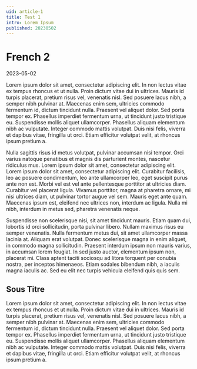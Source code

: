```yaml
---
uid: article-1
title: Test 1
intro: Lorem Ipsum
published: 20230502
---
```


# French 2

2023-05-02

Lorem ipsum dolor sit amet, consectetur adipiscing elit. In non lectus vitae ex tempus rhoncus et ut nulla. Proin dictum vitae dui in ultrices. Mauris id turpis placerat, pretium risus vel, venenatis nisl. Sed posuere lacus nibh, a semper nibh pulvinar at. Maecenas enim sem, ultricies commodo fermentum id, dictum tincidunt nulla. Praesent vel aliquet dolor. Sed porta tempor ex. Phasellus imperdiet fermentum urna, ut tincidunt justo tristique eu. Suspendisse mollis aliquet ullamcorper. Phasellus aliquam elementum nibh ac vulputate. Integer commodo mattis volutpat. Duis nisi felis, viverra et dapibus vitae, fringilla ut orci. Etiam efficitur volutpat velit, at rhoncus ipsum pretium a.

Nulla sagittis risus id metus volutpat, pulvinar accumsan nisi tempor. Orci varius natoque penatibus et magnis dis parturient montes, nascetur ridiculus mus. Lorem ipsum dolor sit amet, consectetur adipiscing elit. Lorem ipsum dolor sit amet, consectetur adipiscing elit. Curabitur facilisis, leo ac posuere condimentum, leo ante ullamcorper leo, eget suscipit purus ante non est. Morbi vel est vel ante pellentesque porttitor at ultricies diam. Curabitur vel placerat ligula. Vivamus porttitor, magna at pharetra ornare, mi nisi ultrices diam, ut pulvinar tortor augue vel sem. Mauris eget ante quam. Maecenas ipsum est, eleifend nec ultrices non, interdum ac ligula. Nulla mi nibh, interdum in metus sed, pharetra venenatis neque.

Suspendisse non scelerisque nisi, sit amet tincidunt mauris. Etiam quam dui, lobortis id orci sollicitudin, porta pulvinar libero. Nullam maximus risus eu semper venenatis. Nulla fermentum metus dui, sit amet ullamcorper massa lacinia at. Aliquam erat volutpat. Donec scelerisque magna in enim aliquet, in commodo magna sollicitudin. Praesent interdum ipsum non mauris varius, in accumsan lorem feugiat. In sed justo auctor, elementum ipsum non, placerat mi. Class aptent taciti sociosqu ad litora torquent per conubia nostra, per inceptos himenaeos. Etiam sodales bibendum nibh, a iaculis magna iaculis ac. Sed eu elit nec turpis vehicula eleifend quis quis sem.

## Sous Titre

Lorem ipsum dolor sit amet, consectetur adipiscing elit. In non lectus vitae ex tempus rhoncus et ut nulla. Proin dictum vitae dui in ultrices. Mauris id turpis placerat, pretium risus vel, venenatis nisl. Sed posuere lacus nibh, a semper nibh pulvinar at. Maecenas enim sem, ultricies commodo fermentum id, dictum tincidunt nulla. Praesent vel aliquet dolor. Sed porta tempor ex. Phasellus imperdiet fermentum urna, ut tincidunt justo tristique eu. Suspendisse mollis aliquet ullamcorper. Phasellus aliquam elementum nibh ac vulputate. Integer commodo mattis volutpat. Duis nisi felis, viverra et dapibus vitae, fringilla ut orci. Etiam efficitur volutpat velit, at rhoncus ipsum pretium a.

